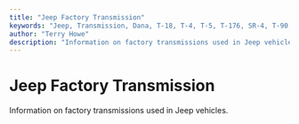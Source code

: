 ```yaml
---
title: "Jeep Factory Transmission"
keywords: "Jeep, Transmission, Dana, T-18, T-4, T-5, T-176, SR-4, T-90, T-84, T-86, T-14, T-15"
author: "Terry Howe"
description: "Information on factory transmissions used in Jeep vehicles."
---
```

# Jeep Factory Transmission

Information on factory transmissions used in Jeep vehicles.